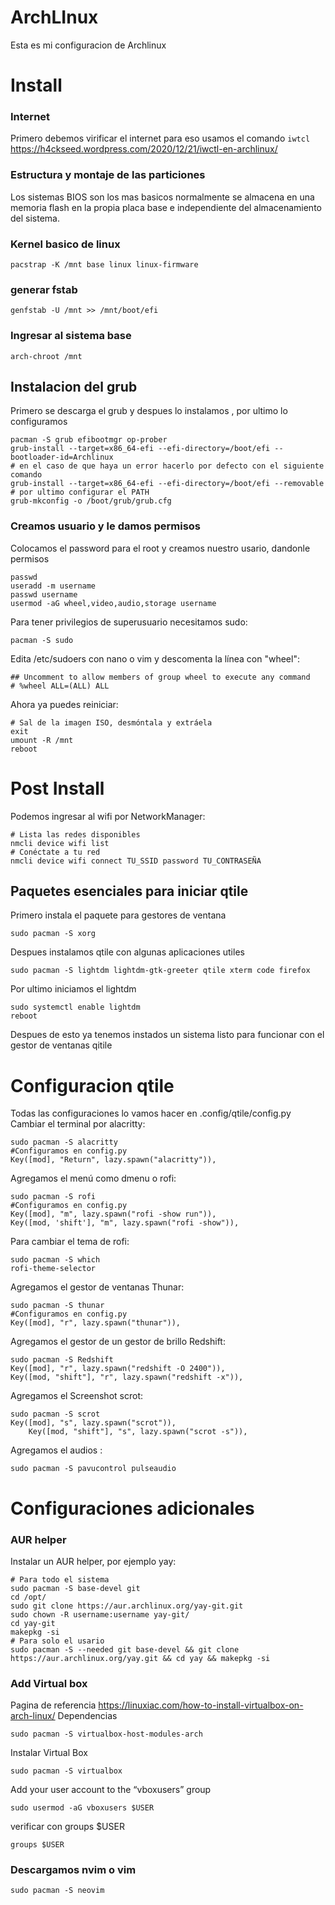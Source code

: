 # ArchLInux
Esta es mi configuracion de Archlinux 
# Install
### Internet 
Primero debemos virificar el internet para eso usamos el comando ```iwtcl```  
https://h4ckseed.wordpress.com/2020/12/21/iwctl-en-archlinux/

### Estructura y montaje de las particiones 
Los sistemas BIOS son los mas basicos normalmente se almacena en una memoria flash en la propia placa base e independiente del almacenamiento del sistema.
### Kernel basico de linux
```
pacstrap -K /mnt base linux linux-firmware
```
### generar fstab 
```
genfstab -U /mnt >> /mnt/boot/efi
```
### Ingresar al sistema base 
```
arch-chroot /mnt
```
## Instalacion del grub
Primero se descarga el grub y despues lo instalamos , por ultimo lo configuramos 
```
pacman -S grub efibootmgr op-prober
grub-install --target=x86_64-efi --efi-directory=/boot/efi --bootloader-id=Archlinux
# en el caso de que haya un error hacerlo por defecto con el siguiente comando
grub-install --target=x86_64-efi --efi-directory=/boot/efi --removable
# por ultimo configurar el PATH
grub-mkconfig -o /boot/grub/grub.cfg 
```
### Creamos usuario y le damos permisos
Colocamos el password para el root y creamos nuestro usario, dandonle permisos 
```
passwd
useradd -m username
passwd username
usermod -aG wheel,video,audio,storage username
```
Para tener privilegios de superusuario necesitamos sudo:
```
pacman -S sudo
```
Edita /etc/sudoers con nano o vim y descomenta la línea con "wheel":
```
## Uncomment to allow members of group wheel to execute any command
# %wheel ALL=(ALL) ALL
```
Ahora ya puedes reiniciar:
```
# Sal de la imagen ISO, desmóntala y extráela
exit
umount -R /mnt
reboot
```
# Post Install
Podemos ingresar al wifi por NetworkManager:
```
# Lista las redes disponibles
nmcli device wifi list
# Conéctate a tu red
nmcli device wifi connect TU_SSID password TU_CONTRASEÑA
```
## Paquetes esenciales para iniciar qtile
Primero instala el paquete para gestores de ventana
```
sudo pacman -S xorg
```
Despues instalamos qtile con algunas aplicaciones utiles 
```
sudo pacman -S lightdm lightdm-gtk-greeter qtile xterm code firefox 
```
Por ultimo iniciamos el lightdm 
```
sudo systemctl enable lightdm
reboot
```
Despues de esto ya tenemos instados un sistema listo para funcionar con el gestor de ventanas qitile 
# Configuracion qtile
Todas las configuraciones lo vamos hacer en .config/qtile/config.py
Cambiar el terminal por alacritty:
```
sudo pacman -S alacritty
#Configuramos en config.py
Key([mod], "Return", lazy.spawn("alacritty")),
```  
Agregamos el menú como dmenu o rofi:
``` 
sudo pacman -S rofi
#Configuramos en config.py
Key([mod], "m", lazy.spawn("rofi -show run")),
Key([mod, 'shift'], "m", lazy.spawn("rofi -show")),
```
Para cambiar el tema de rofi:
```
sudo pacman -S which
rofi-theme-selector
```
Agregamos el gestor de ventanas Thunar: 
```   
sudo pacman -S thunar
#Configuramos en config.py
Key([mod], "r", lazy.spawn("thunar")),
``` 
Agregamos el gestor de un gestor de brillo Redshift:
``` 
sudo pacman -S Redshift
Key([mod], "r", lazy.spawn("redshift -O 2400")),
Key([mod, "shift"], "r", lazy.spawn("redshift -x")),
```
Agregamos el Screenshot scrot:
``` 
sudo pacman -S scrot
Key([mod], "s", lazy.spawn("scrot")),
    Key([mod, "shift"], "s", lazy.spawn("scrot -s")),
```
Agregamos el audios :
``` 
sudo pacman -S pavucontrol pulseaudio

```
# Configuraciones adicionales 
### AUR helper
Instalar un AUR helper, por ejemplo yay:
```
# Para todo el sistema 
sudo pacman -S base-devel git
cd /opt/
sudo git clone https://aur.archlinux.org/yay-git.git
sudo chown -R username:username yay-git/
cd yay-git
makepkg -si
# Para solo el usario 
sudo pacman -S --needed git base-devel && git clone https://aur.archlinux.org/yay.git && cd yay && makepkg -si
```

### Add Virtual box 
Pagina de referencia https://linuxiac.com/how-to-install-virtualbox-on-arch-linux/
Dependencias 
```
sudo pacman -S virtualbox-host-modules-arch
```
Instalar Virtual Box 
```
sudo pacman -S virtualbox
```
Add your user account to the “vboxusers” group
```
sudo usermod -aG vboxusers $USER
```
verificar con groups $USER
```
groups $USER
```

### Descargamos nvim o vim
```
sudo pacman -S neovim
```
